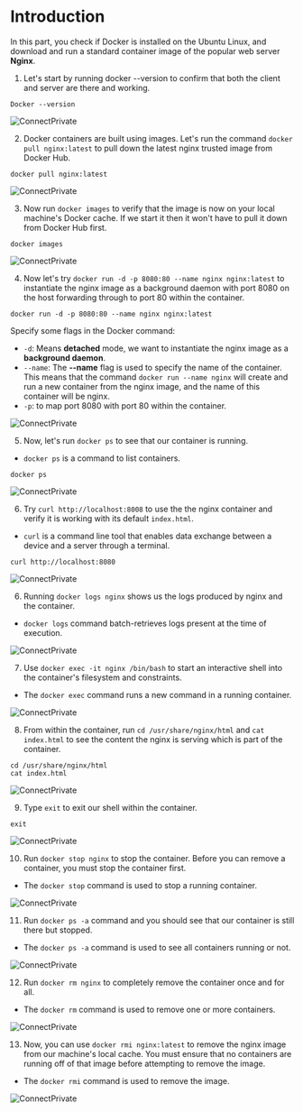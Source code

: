# Introduction

In this part, you check if Docker is installed on the Ubuntu Linux, and download and run a standard container image of the popular web server **Nginx**.

1. Let's start by running docker --version to confirm that both the client and server are there and working.

```
Docker --version
```

![ConnectPrivate](/images/1.Docker-Basic/1.DockerBasic.png)

2. Docker containers are built using images. Let's run the command `docker pull nginx:latest` to pull down the latest nginx trusted image from Docker Hub.

```
docker pull nginx:latest
```

![ConnectPrivate](/images/1.Docker-Basic/1.DockerBasic.png)

3. Now run `docker images` to verify that the image is now on your local machine's Docker cache. If we start it then it won't have to pull it down from Docker Hub first.

```
docker images
```

![ConnectPrivate](/images/1.Docker-Basic/2.DockerBasic.png)

4. Now let's try `docker run -d -p 8080:80 --name nginx nginx:latest` to instantiate the nginx image as a background daemon with port 8080 on the host forwarding through to port 80 within the container.

```
docker run -d -p 8080:80 --name nginx nginx:latest
```

Specify some flags in the Docker command:
   - `-d`: Means **detached** mode,  we want to instantiate the nginx image as a **background daemon**.
   - `--name`: The **--name** flag is used to specify the name of the container. This means that the command `docker run --name nginx` will create and run a new container from the nginx image, and the name of this container will be nginx.
   - `-p`: to map port 8080 with port 80 within the container.

![ConnectPrivate](/images/1.Docker-Basic/3.DockerBasic.png)

5. Now, let's run `docker ps` to see that our container is running.
- `docker ps` is a command to list containers. 

```
docker ps
``` 

![ConnectPrivate](/images/1.Docker-Basic/4.DockerBasic.png)

6. Try `curl http://localhost:8008` to use the the nginx container and verify it is working with its default `index.html`.
- `curl` is a command line tool that enables data exchange between a device and a server through a terminal.

```
curl http://localhost:8080
```

![ConnectPrivate](/images/1.Docker-Basic/5.DockerBasic.png)

6. Running `docker logs nginx` shows us the logs produced by nginx and the container.
- `docker logs` command batch-retrieves logs present at the time of execution.

![ConnectPrivate](/images/1.Docker-Basic/6.DockerBasic.png)

7. Use `docker exec -it nginx /bin/bash` to start an interactive shell into the container's filesystem and constraints.
- The `docker exec` command runs a new command in a running container.

![ConnectPrivate](/images/1.Docker-Basic/7.DockerBasic.png)

8. From within the container, run `cd /usr/share/nginx/html` and `cat index.html` to see the content the nginx is serving which is part of the container.

```
cd /usr/share/nginx/html
cat index.html
```

![ConnectPrivate](/images/1.Docker-Basic/8.DockerBasic.png)

9. Type `exit` to exit our shell within the container.
```
exit   
```

![ConnectPrivate](/images/1.Docker-Basic/9.DockerBasic.png)

10. Run `docker stop nginx` to stop the container. Before you can remove a container, you must stop the container first.
- The `docker stop` command is used to stop a running container. 

![ConnectPrivate](/images/1.Docker-Basic/10.DockerBasic.png)

11. Run `docker ps -a` command and you should see that our container is still there but stopped.
- The `docker ps -a` command is used to see all containers running or not.

![ConnectPrivate](/images/1.Docker-Basic/13.DockerBasic.png)  

12. Run `docker rm nginx` to completely remove the container once and for all.
- The `docker rm` command is used to remove one or more containers. 

![ConnectPrivate](/images/1.Docker-Basic/11.DockerBasic.png)

13. Now, you can use `docker rmi nginx:latest` to remove the nginx image from our machine's local cache. You must ensure that no containers are running off of that image before attempting to remove the image.
- The `docker rmi` command is used to remove the image.

![ConnectPrivate](/images/1.Docker-Basic/12.DockerBasic.png)